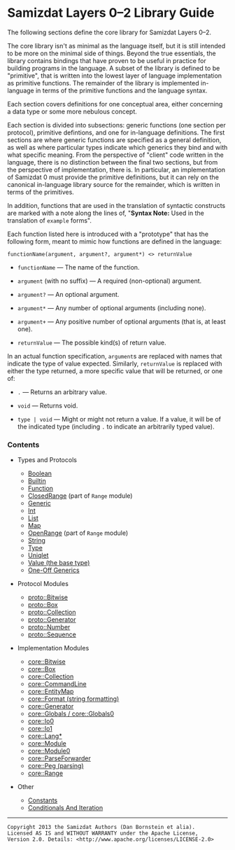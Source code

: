 Samizdat Layers 0&ndash;2 Library Guide
=======================================

The following sections define the core library for Samizdat Layers 0&ndash;2.

The core library isn't as minimal as the language itself, but it is still
intended to be more on the minimal side of things. Beyond the true
essentials, the library contains bindings that have proven to be useful
in practice for building programs in the language. A subset of the library
is defined to be "primitive", that is written into the lowest layer of
language implementation as primitive functions. The remainder of the library
is implemented in-language in terms of the primitive functions and the
language syntax.

Each section covers definitions for one conceptual area, either
concerning a data type or some more nebulous concept.

Each section is divided into subsections: generic functions (one section
per protocol), primitive defintions, and one for in-language definitions.
The first sections are where generic functions are specified as a general
definition, as well as where particular types indicate which generics they
bind and with what specific meaning. From the perspective of "client"
code written in the language, there is no distinction between the final
two sections, but from the perspective of implementation, there is.
In particular, an implementation of Samizdat 0 must provide the primitive
definitions, but it can rely on the canonical in-language library source
for the remainder, which is written in terms of the primitives.

In addition, functions that are used in the translation of syntactic
constructs are marked with a note along the lines of,
"**Syntax Note:** Used in the translation of `example` forms".

Each function listed here is introduced with a "prototype" that has
the following form, meant to mimic how functions are defined in the
language:

```
functionName(argument, argument?, argument*) <> returnValue
```

* `functionName` &mdash; The name of the function.

* `argument` (with no suffix) &mdash; A required (non-optional) argument.

* `argument?` &mdash; An optional argument.

* `argument*` &mdash; Any number of optional arguments (including none).

* `argument+` &mdash; Any positive number of optional arguments (that is,
  at least one).

* `returnValue` &mdash; The possible kind(s) of return value.

In an actual function specification, `argument`s are replaced with names
that indicate the type of value expected. Similarly, `returnValue`
is replaced with either the type returned, a more specific value that
will be returned, or one of:

* `.` &mdash; Returns an arbitrary value.

* `void` &mdash; Returns void.

* `type | void` &mdash; Might or might not return a value. If a value, it
  will be of the indicated type (including `.` to indicate an arbitrarily
  typed value).

### Contents

* Types and Protocols
  * [Boolean](Boolean.md)
  * [Builtin](Builtin.md)
  * [Function](Function.md)
  * [ClosedRange](ClosedRange.md) (part of `Range` module)
  * [Generic](Generic.md)
  * [Int](Int.md)
  * [List](List.md)
  * [Map](Map.md)
  * [OpenRange](OpenRange.md) (part of `Range` module)
  * [String](String.md)
  * [Type](Type.md)
  * [Uniqlet](Uniqlet.md)
  * [Value (the base type)](Value.md)
  * [One-Off Generics](OneOff.md)

* Protocol Modules
  * [proto::Bitwise](Bitwise.md)
  * [proto::Box](Box.md)
  * [proto::Collection](Collection.md)
  * [proto::Generator](Generator.md)
  * [proto::Number](Number.md)
  * [proto::Sequence](Sequence.md)

* Implementation Modules
  * [core::Bitwise](Bitwise.md)
  * [core::Box](Box.md)
  * [core::Collection](Collection.md)
  * [core::CommandLine](CommandLine.md)
  * [core::EntityMap](EntityMap.md)
  * [core::Format (string formatting)](Format.md)
  * [core::Generator](Generator.md)
  * [core::Globals / core::Globals0](Globals.md)
  * [core::Io0](Io0.md)
  * [core::Io1](Io1.md)
  * [core::Lang*](LangN.md)
  * [core::Module](Module.md)
  * [core::Module0](Module0.md)
  * [core::ParseForwarder](ParseForwarder.md)
  * [core::Peg (parsing)](Peg.md)
  * [core::Range](Range.md)

* Other
  * [Constants](constants.md)
  * [Conditionals And Iteration](conditional.md)

- - - - -

```
Copyright 2013 the Samizdat Authors (Dan Bornstein et alia).
Licensed AS IS and WITHOUT WARRANTY under the Apache License,
Version 2.0. Details: <http://www.apache.org/licenses/LICENSE-2.0>
```
